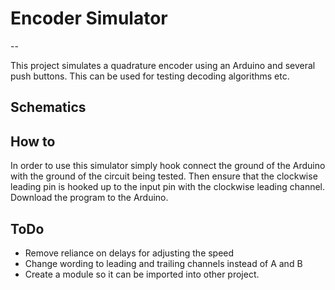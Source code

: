 # Encoder Simulator

--

This project simulates a quadrature encoder using an Arduino and several push buttons. This can be used for testing decoding algorithms etc.

## Schematics

## How to
In order to use this simulator simply hook connect the ground of the Arduino with the ground of the circuit being tested. Then ensure that the clockwise leading pin is hooked up to the input pin with the clockwise leading channel. Download the program to the Arduino.

## ToDo
- Remove reliance on delays for adjusting the speed
- Change wording to leading and trailing channels instead of A and B
- Create a module so it can be imported into other project.
